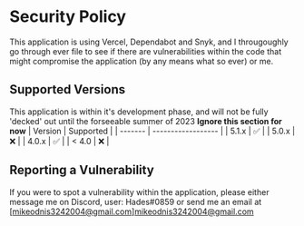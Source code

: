 # Security Policy

This application is using Vercel, Dependabot and Snyk, and I througoughly go through ever file to see if there are vulnerabilities within the code that might compromise the application (by any means what so ever) or me.

## Supported Versions

This application is within it's development phase, and will not be fully 'decked' out until the forseeable summer of 2023
**Ignore this section for now**
| Version | Supported          |
| ------- | ------------------ |
| 5.1.x   | :white_check_mark: |
| 5.0.x   | :x:                |
| 4.0.x   | :white_check_mark: |
| < 4.0   | :x:                |

## Reporting a Vulnerability

If you were to spot a vulnerability within the application, please either message me on Discord, user: Hades#0859 or send me an email at [mikeodnis3242004@gmail.com]<mikeodnis3242004@gmail.com>
